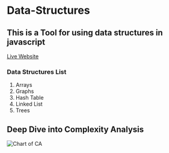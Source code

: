 # Data-Structures
## This is a Tool for using data structures in javascript
[Live Website](https://colethomaswinslow.github.io/Data-Structures/index.html)

### Data Structures List 
1. Arrays
2. Graphs
3. Hash Table
4. Linked List
5. Trees

## Deep Dive into Complexity Analysis
![Chart of CA](https://arturmeyster.com/content/images/2015/02/big-o-complexity-1.png)
